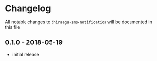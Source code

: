 # Changelog

All notable changes to `dhiraagu-sms-notification` will be documented in this file

## 0.1.0 - 2018-05-19

- initial release
